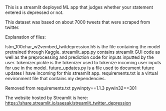 This is a streamlit deployed ML app that judges whether your statement entered is depressed or not. 

This dataset was based on about 7000 tweets that were scraped from twitter. 

Explanation of files:

lstm_100char_w2vembed_twitdepression.h5 is the file containing the model pretrained through Kaggle.
streamlit_app.py contains streamlit GUI code as well as the preprocessing and prediction code for inputs inputted by the user.
tokenizer.pickle is the tokenizer used to tokenize incoming user inputs for use in the model. 
future_updates.py is a file used to document future updates I have incoming for this streamlit app. 
requirements.txt is a virtual environment file that contains my dependencies. 

Removed from requirements.txt
pywinpty==1.1.3
pywin32==301

The website hosted by Streamlit is here: https://share.streamlit.io/saesak/streamlit_twitter_depression